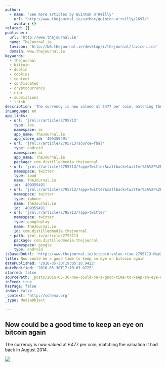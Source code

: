 ```yaml
---
author:
  - name: "See more articles by Quinton O'Reilly"
    url: "http://www.thejournal.ie/author/quinton-o'reilly/2697/"
    avatar: {}
related: []
publisher:
  url: 'http://www.thejournal.ie'
  name: TheJournal.ie
  favicon: 'http://b0.thejournal.ie/desktop/i/thejournal/favicon.ico'
  domain: www.thejournal.ie
keywords:
  - thejournal
  - bitcoin
  - dublin
  - cookies
  - content
  - confiscated
  - cryptocurrency
  - ciar
  - submissions
  - irish
description: 'The currency is now valued at €477 per coin, matching the valuation it had back in August 2014.'
inLanguage: en
app_links:
  - url: 'jrnl://article/2795713'
    type: ios
    namespace: ai
    app_name: TheJournal.ie
    app_store_id: '409359491'
  - url: 'jrnl://article/2795713?source=fbal'
    type: android
    namespace: ai
    app_name: TheJournal.ie
    package: com.distilledmedia.thejournal
  - url: 'jrnl://article/2795713/?app=Twitter&callback=twitter%3A%2F%2F'
    namespace: twitter
    type: ipad
    name: TheJournal.ie
    id: '409359491'
  - url: 'jrnl://article/2795713/?app=Twitter&callback=twitter%3A%2F%2F'
    namespace: twitter
    type: iphone
    name: TheJournal.ie
    id: '409359491'
  - url: 'jrnl://article/2795713/?app=twitter'
    namespace: twitter
    type: googleplay
    name: TheJournal.ie
    id: com.distilledmedia.thejournal
  - path: jrnl_ie/article/2795713
    package: com.distilledmedia.thejournal
    namespace: google
    type: android
isBasedOnUrl: 'http://www.thejournal.ie/bitcoin-value-rise-2795713-May2016/'
title: Now could be a good time to keep an eye on bitcoin again
datePublished: '2016-05-30T19:05:18.942Z'
dateModified: '2016-05-30T17:10:03.072Z'
starred: false
sourcePath: _posts/2016-05-30-now-could-be-a-good-time-to-keep-an-eye-on-bitcoin-again.md
inFeed: true
hasPage: false
inNav: false
_context: 'http://schema.org'
_type: MediaObject

---
```

<article style=""><h1>Now could be a good time to keep an eye on bitcoin again</h1><p>The currency is now valued at €477 per coin, matching the valuation it had back in August 2014.</p><img src="http://img2.thejournal.ie/article/2795713/river/?height=400&amp;version=2796237" /></article>